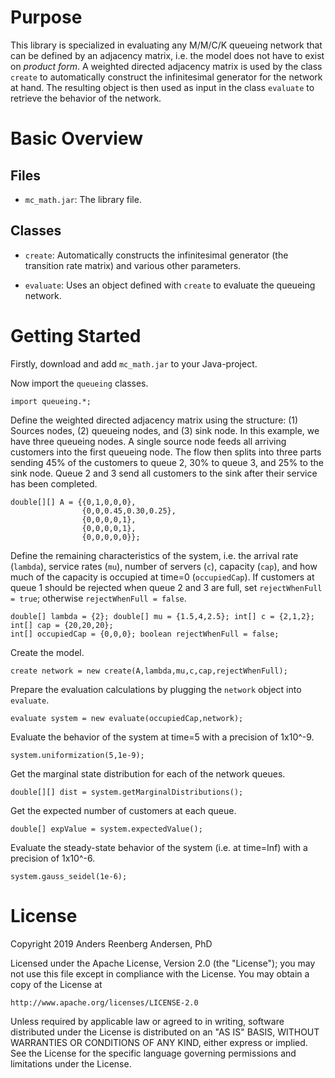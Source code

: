# Purpose
This library is specialized in evaluating any M/M/C/K queueing network that can be defined by an adjacency matrix, i.e. the model does not have to exist on *product form*. A weighted directed adjacency matrix is used by the class `create` to automatically construct the infinitesimal generator for the network at hand. The resulting object is then used as input in the class `evaluate` to retrieve the behavior of the network.

# Basic Overview

## Files

- `mc_math.jar`: The library file.

## Classes

- `create`: Automatically constructs the infinitesimal generator (the transition rate matrix) and various other parameters.

- `evaluate`: Uses an object defined with `create` to evaluate the queueing network.

# Getting Started
Firstly, download and add `mc_math.jar` to your Java-project.

Now import the `queueing` classes.

```
import queueing.*;
```

Define the weighted directed adjacency matrix using the structure: (1) Sources nodes, (2) queueing nodes, and (3) sink node. In this example, we have three queueing nodes. A single source node feeds all arriving customers into the first queueing node. The flow then splits into three parts sending 45% of the customers to queue 2, 30% to queue 3, and 25% to the sink node. Queue 2 and 3 send all customers to the sink after their service has been completed. 

```
double[][] A = {{0,1,0,0,0},
                {0,0,0.45,0.30,0.25},
                {0,0,0,0,1},
                {0,0,0,0,1},
                {0,0,0,0,0}};
```

Define the remaining characteristics of the system, i.e. the arrival rate (`lambda`), service rates (`mu`), number of servers (`c`), capacity (`cap`), and how much of the capacity is occupied at time=0 (`occupiedCap`). If customers at queue 1 should be rejected when queue 2 and 3 are full, set `rejectWhenFull = true`; otherwise `rejectWhenFull = false`.  

```
double[] lambda = {2}; double[] mu = {1.5,4,2.5}; int[] c = {2,1,2}; int[] cap = {20,20,20};
int[] occupiedCap = {0,0,0}; boolean rejectWhenFull = false;
```

Create the model.

```
create network = new create(A,lambda,mu,c,cap,rejectWhenFull);
```

Prepare the evaluation calculations by plugging the `network` object into `evaluate`.

```
evaluate system = new evaluate(occupiedCap,network);
```

Evaluate the behavior of the system at time=5 with a precision of 1x10^-9.

```
system.uniformization(5,1e-9);
```

Get the marginal state distribution for each of the network queues.

```
double[][] dist = system.getMarginalDistributions();
```

Get the expected number of customers at each queue.

```
double[] expValue = system.expectedValue();
```

Evaluate the steady-state behavior of the system (i.e. at time=Inf) with a precision of 1x10^-6.

```
system.gauss_seidel(1e-6);
```



# License
Copyright 2019 Anders Reenberg Andersen, PhD

Licensed under the Apache License, Version 2.0 (the "License");
you may not use this file except in compliance with the License.
You may obtain a copy of the License at

    http://www.apache.org/licenses/LICENSE-2.0

Unless required by applicable law or agreed to in writing, software
distributed under the License is distributed on an "AS IS" BASIS,
WITHOUT WARRANTIES OR CONDITIONS OF ANY KIND, either express or implied.
See the License for the specific language governing permissions and
limitations under the License.
